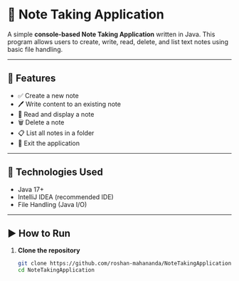 # 📝 Note Taking Application

A simple **console-based Note Taking Application** written in Java. This program allows users to create, write, read, delete, and list text notes using basic file handling.

---

## 📁 Features

- ✅ Create a new note
- 🖊️ Write content to an existing note
- 📖 Read and display a note
- 🗑️ Delete a note
- 📋 List all notes in a folder
- 🚪 Exit the application

---

## 🧰 Technologies Used

- Java 17+
- IntelliJ IDEA (recommended IDE)
- File Handling (Java I/O)

---

## ▶️ How to Run

1. **Clone the repository**
   ```bash
   git clone https://github.com/roshan-mahananda/NoteTakingApplication.git
   cd NoteTakingApplication
